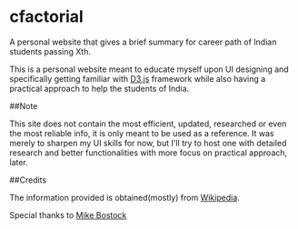 # cfactorial
A personal website that gives a brief summary for career path of Indian students passing Xth.

This is a personal website meant to educate myself upon UI designing and specifically getting familiar with [D3.js](https://github.com/d3/d3) framework while also having a practical approach to help the students of India.

##Note

This site does not contain the most efficient, updated, researched or even the most reliable info, it is only meant to be used as a  reference. It was merely to sharpen my UI skills for now, but I'll try to host one with detailed research and better functionalities with more focus on practical approach, later.

##Credits

The information provided is obtained(mostly) from [Wikipedia](https://www.wikipedia.org/).

Special thanks to [Mike Bostock](https://github.com/mbostock)

